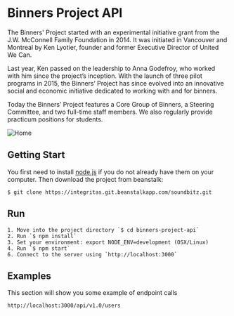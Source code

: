 # Binners Project API

The Binners' Project started with an experimental initiative grant from the J.W. McConnell Family Foundation in 2014. It was initiated in Vancouver and Montreal by Ken Lyotier, founder and former Executive Director of United We Can.

Last year, Ken passed on the leadership to Anna Godefroy, who worked with him since the project’s inception. With the launch of three pilot programs in 2015, the Binners’ Project has since evolved into an innovative social and economic initiative dedicated to working with and for binners.

​Today the Binners’ Project features a Core Group of Binners, a Steering Committee, and two full-time staff members. We also regularly provide practicum positions for students.

![Home](http://samuelcastro.me/binners-project.png "Binners Project")

## Getting Start
You first need to install [node.js](http://nodejs.org/) if you do not already have them on your computer. Then download the project from beanstalk:

    $ git clone https://integritas.git.beanstalkapp.com/soundbitz.git

## Run

    1. Move into the project directory `$ cd binners-project-api`
    2. Run `$ npm install`
    3. Set your environment: export NODE_ENV=development (OSX/Linux)
    4. Run `$ npm start`
    6. Connect to the server using `http://localhost:3000`

## Examples
This section will show you some example of endpoint calls

    http://localhost:3000/api/v1.0/users







